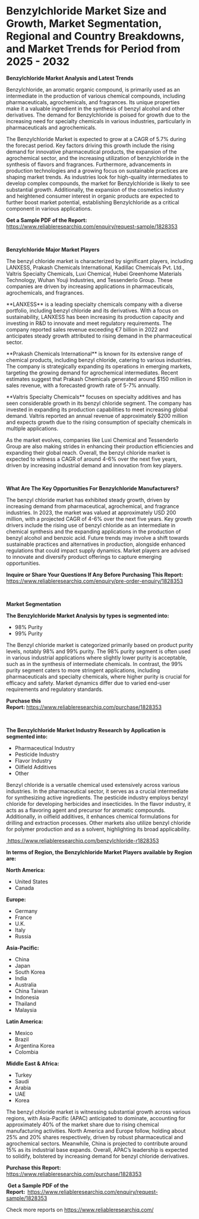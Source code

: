 <p><h1>Benzylchloride Market Size and Growth, Market Segmentation, Regional and Country Breakdowns, and Market Trends for Period from 2025 -  2032</h1></p><p><strong>Benzylchloride Market Analysis and Latest Trends</strong></p>
<p><p>Benzylchloride, an aromatic organic compound, is primarily used as an intermediate in the production of various chemical compounds, including pharmaceuticals, agrochemicals, and fragrances. Its unique properties make it a valuable ingredient in the synthesis of benzyl alcohol and other derivatives. The demand for Benzylchloride is poised for growth due to the increasing need for specialty chemicals in various industries, particularly in pharmaceuticals and agrochemicals.</p><p>The Benzylchloride Market is expected to grow at a CAGR of 5.7% during the forecast period. Key factors driving this growth include the rising demand for innovative pharmaceutical products, the expansion of the agrochemical sector, and the increasing utilization of benzylchloride in the synthesis of flavors and fragrances. Furthermore, advancements in production technologies and a growing focus on sustainable practices are shaping market trends. As industries look for high-quality intermediates to develop complex compounds, the market for Benzylchloride is likely to see substantial growth. Additionally, the expansion of the cosmetics industry and heightened consumer interest in organic products are expected to further boost market potential, establishing Benzylchloride as a critical component in various applications.</p></p>
<p><strong>Get a Sample PDF of the Report:&nbsp;</strong> <a href="https://www.reliableresearchiq.com/enquiry/request-sample/1828353?utm_campaign=2883&utm_medium=2&utm_source=Github&utm_content=ia&utm_term=01042025&utm_id=benzylchloride">https://www.reliableresearchiq.com/enquiry/request-sample/1828353</a></p>
<p>&nbsp;</p>
<p><strong>Benzylchloride Major Market Players</strong></p>
<p><p>The benzyl chloride market is characterized by significant players, including LANXESS, Prakash Chemicals International, Kadillac Chemicals Pvt. Ltd., Valtris Specialty Chemicals, Luxi Chemical, Hubei Greenhome Materials Technology, Wuhan Youji Industries, and Tessenderlo Group. These companies are driven by increasing applications in pharmaceuticals, agrochemicals, and fragrances.</p><p>**LANXESS** is a leading specialty chemicals company with a diverse portfolio, including benzyl chloride and its derivatives. With a focus on sustainability, LANXESS has been increasing its production capacity and investing in R&D to innovate and meet regulatory requirements. The company reported sales revenue exceeding €7 billion in 2022 and anticipates steady growth attributed to rising demand in the pharmaceutical sector.</p><p>**Prakash Chemicals International** is known for its extensive range of chemical products, including benzyl chloride, catering to various industries. The company is strategically expanding its operations in emerging markets, targeting the growing demand for agrochemical intermediates. Recent estimates suggest that Prakash Chemicals generated around $150 million in sales revenue, with a forecasted growth rate of 5-7% annually.</p><p>**Valtris Specialty Chemicals** focuses on specialty additives and has seen considerable growth in its benzyl chloride segment. The company has invested in expanding its production capabilities to meet increasing global demand. Valtris reported an annual revenue of approximately $200 million and expects growth due to the rising consumption of specialty chemicals in multiple applications.</p><p>As the market evolves, companies like Luxi Chemical and Tessenderlo Group are also making strides in enhancing their production efficiencies and expanding their global reach. Overall, the benzyl chloride market is expected to witness a CAGR of around 4-6% over the next five years, driven by increasing industrial demand and innovation from key players.</p></p>
<p>&nbsp;</p>
<p><strong>What Are The Key Opportunities For Benzylchloride Manufacturers?</strong></p>
<p><p>The benzyl chloride market has exhibited steady growth, driven by increasing demand from pharmaceutical, agrochemical, and fragrance industries. In 2023, the market was valued at approximately USD 200 million, with a projected CAGR of 4-6% over the next five years. Key growth drivers include the rising use of benzyl chloride as an intermediate in chemical synthesis and the expanding applications in the production of benzyl alcohol and benzoic acid. Future trends may involve a shift towards sustainable practices and alternatives in production, alongside enhanced regulations that could impact supply dynamics. Market players are advised to innovate and diversify product offerings to capture emerging opportunities.</p></p>
<p><strong>Inquire or Share Your Questions If Any Before Purchasing This Report:</strong> <a href="https://www.reliableresearchiq.com/enquiry/pre-order-enquiry/1828353?utm_campaign=2883&utm_medium=2&utm_source=Github&utm_content=ia&utm_term=01042025&utm_id=benzylchloride">https://www.reliableresearchiq.com/enquiry/pre-order-enquiry/1828353</a></p>
<p>&nbsp;</p>
<p><strong>Market Segmentation</strong></p>
<p><strong>The Benzylchloride Market Analysis by types is segmented into:</strong></p>
<p><ul><li>98% Purity</li><li>99% Purity</li></ul></p>
<p><p>The Benzyl chloride market is categorized primarily based on product purity levels, notably 98% and 99% purity. The 98% purity segment is often used in various industrial applications where slightly lower purity is acceptable, such as in the synthesis of intermediate chemicals. In contrast, the 99% purity segment caters to more stringent applications, including pharmaceuticals and specialty chemicals, where higher purity is crucial for efficacy and safety. Market dynamics differ due to varied end-user requirements and regulatory standards.</p></p>
<p><strong>Purchase this Report:&nbsp;</strong><a href="https://www.reliableresearchiq.com/purchase/1828353?utm_campaign=2883&utm_medium=2&utm_source=Github&utm_content=ia&utm_term=01042025&utm_id=benzylchloride">https://www.reliableresearchiq.com/purchase/1828353</a></p>
<p>&nbsp;</p>
<p><strong>The Benzylchloride Market Industry Research by Application is segmented into:</strong></p>
<p><ul><li>Pharmaceutical Industry</li><li>Pesticide Industry</li><li>Flavor Industry</li><li>Oilfield Additives</li><li>Other</li></ul></p>
<p><p>Benzyl chloride is a versatile chemical used extensively across various industries. In the pharmaceutical sector, it serves as a crucial intermediate for synthesizing active ingredients. The pesticide industry employs benzyl chloride for developing herbicides and insecticides. In the flavor industry, it acts as a flavoring agent and precursor for aromatic compounds. Additionally, in oilfield additives, it enhances chemical formulations for drilling and extraction processes. Other markets also utilize benzyl chloride for polymer production and as a solvent, highlighting its broad applicability.</p></p>
<p><a href="https://www.reliableresearchiq.com/benzylchloride-r1828353?utm_campaign=2883&utm_medium=2&utm_source=Github&utm_content=ia&utm_term=01042025&utm_id=benzylchloride">&nbsp;https://www.reliableresearchiq.com/benzylchloride-r1828353</a></p>
<p><strong>In terms of Region, the Benzylchloride Market Players available by Region are:</strong></p>
<p>
    <p> <strong> North America: </strong>
        <ul>
            <li>United States</li>
            <li>Canada</li>
        </ul>
        </p> 
    <p> <strong> Europe: </strong>
        <ul>
            <li>Germany</li>
            <li>France</li>
            <li>U.K.</li>
            <li>Italy</li>
            <li>Russia</li>
        </ul>
        </p> 
    <p> <strong> Asia-Pacific: </strong>
        <ul>
            <li>China</li>
            <li>Japan</li>
            <li>South Korea</li>
            <li>India</li>
            <li>Australia</li>
            <li>China Taiwan</li>
            <li>Indonesia</li>
            <li>Thailand</li>
            <li>Malaysia</li>
        </ul>
        </p> 
    <p> <strong> Latin America: </strong>
        <ul>
            <li>Mexico</li>
            <li>Brazil</li>
            <li>Argentina Korea</li>
            <li>Colombia</li>
        </ul>
        </p> 
    <p> <strong> Middle East & Africa: </strong>
        <ul>
            <li>Turkey</li>
            <li>Saudi</li>
            <li>Arabia</li>
            <li>UAE</li>
            <li>Korea</li>
        </ul>
    </p>
    </p>
<p><p>The benzyl chloride market is witnessing substantial growth across various regions, with Asia-Pacific (APAC) anticipated to dominate, accounting for approximately 40% of the market share due to rising chemical manufacturing activities. North America and Europe follow, holding about 25% and 20% shares respectively, driven by robust pharmaceutical and agrochemical sectors. Meanwhile, China is projected to contribute around 15% as its industrial base expands. Overall, APAC’s leadership is expected to solidify, bolstered by increasing demand for benzyl chloride derivatives.</p></p>
<p><strong>Purchase this Report: </strong><a href="https://www.reliableresearchiq.com/purchase/1828353?utm_campaign=2883&utm_medium=2&utm_source=Github&utm_content=ia&utm_term=01042025&utm_id=benzylchloride">https://www.reliableresearchiq.com/purchase/1828353</a></p>
<p>&nbsp;<strong>Get a Sample PDF of the Report:&nbsp;&nbsp;</strong><a href="https://www.reliableresearchiq.com/enquiry/request-sample/1828353?utm_campaign=2883&utm_medium=2&utm_source=Github&utm_content=ia&utm_term=01042025&utm_id=benzylchloride">https://www.reliableresearchiq.com/enquiry/request-sample/1828353</a></p>
<p><strong></strong></p>
<p>Check more reports on <a href="https://www.reliableresearchiq.com/?utm_campaign=2883&utm_medium=2&utm_source=Github&utm_content=ia&utm_term=01042025&utm_id=benzylchloride">https://www.reliableresearchiq.com/</a></p>